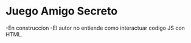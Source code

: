 <h1>Juego Amigo Secreto</h1>
-En construccion
-El autor no entiende como interactuar codigo JS con HTML.
